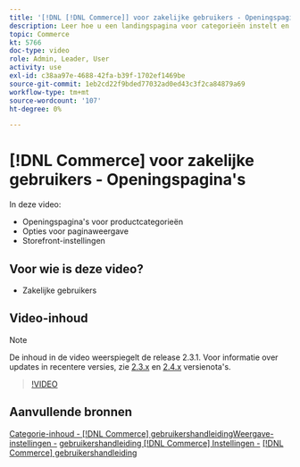 ```yaml
---
title: '[!DNL [!DNL Commerce]] voor zakelijke gebruikers - Openingspagina''s'
description: Leer hoe u een landingspagina voor categorieën instelt en de vormgeving regelt.
topic: Commerce
kt: 5766
doc-type: video
role: Admin, Leader, User
activity: use
exl-id: c38aa97e-4688-42fa-b39f-1702ef1469be
source-git-commit: 1eb2cd22f9bded77032ad0ed43c3f2ca84879a69
workflow-type: tm+mt
source-wordcount: '107'
ht-degree: 0%

---
```


# [!DNL Commerce] voor zakelijke gebruikers - Openingspagina&#39;s

In deze video:

- Openingspagina&#39;s voor productcategorieën
- Opties voor paginaweergave
- Storefront-instellingen

## Voor wie is deze video?

- Zakelijke gebruikers

## Video-inhoud

>[!NOTE]
>
>De inhoud in de video weerspiegelt de release 2.3.1. Voor informatie over updates in recentere versies, zie [ 2.3.x](https://devdocs.magento.com/guides/v2.3/release-notes/bk-release-notes.html) en [2.4.x](https://devdocs.magento.com/guides/v2.4/release-notes/bk-release-notes.html) versienota&#39;s.

>[!VIDEO](https://video.tv.adobe.com/v/36388/?quality=12&learn=on)

## Aanvullende bronnen

[Categorie-inhoud - [!DNL Commerce] gebruikershandleidingWeergave-instellingen -](https://docs.magento.com/user-guide/catalog/categories-content-settings.html)
[gebruikershandleiding  [!DNL Commerce] Instellingen -](https://docs.magento.com/user-guide/catalog/categories-display-settings.html)
[  [!DNL Commerce] gebruikershandleiding](https://docs.magento.com/user-guide/catalog/categories-custom-design.html)

